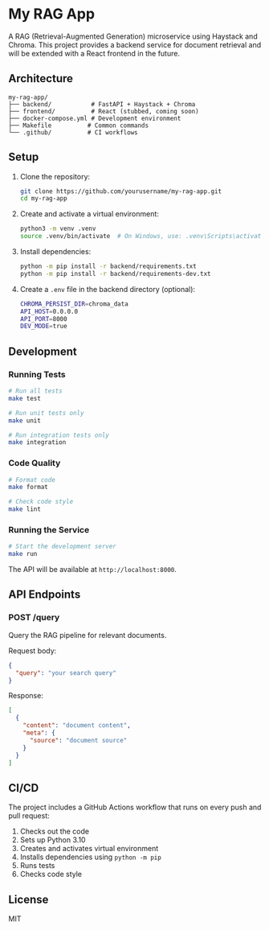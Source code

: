 # My RAG App

A RAG (Retrieval-Augmented Generation) microservice using Haystack and Chroma. This project provides a backend service for document retrieval and will be extended with a React frontend in the future.

## Architecture

```
my-rag-app/
├── backend/           # FastAPI + Haystack + Chroma
├── frontend/          # React (stubbed, coming soon)
├── docker-compose.yml # Development environment
├── Makefile          # Common commands
└── .github/          # CI workflows
```

## Setup

1. Clone the repository:
   ```bash
   git clone https://github.com/yourusername/my-rag-app.git
   cd my-rag-app
   ```

2. Create and activate a virtual environment:
   ```bash
   python3 -m venv .venv
   source .venv/bin/activate  # On Windows, use: .venv\Scripts\activate
   ```

3. Install dependencies:
   ```bash
   python -m pip install -r backend/requirements.txt
   python -m pip install -r backend/requirements-dev.txt
   ```

4. Create a `.env` file in the backend directory (optional):
   ```bash
   CHROMA_PERSIST_DIR=chroma_data
   API_HOST=0.0.0.0
   API_PORT=8000
   DEV_MODE=true
   ```

## Development

### Running Tests

```bash
# Run all tests
make test

# Run unit tests only
make unit

# Run integration tests only
make integration
```

### Code Quality

```bash
# Format code
make format

# Check code style
make lint
```

### Running the Service

```bash
# Start the development server
make run
```

The API will be available at `http://localhost:8000`.

## API Endpoints

### POST /query

Query the RAG pipeline for relevant documents.

Request body:
```json
{
  "query": "your search query"
}
```

Response:
```json
[
  {
    "content": "document content",
    "meta": {
      "source": "document source"
    }
  }
]
```

## CI/CD

The project includes a GitHub Actions workflow that runs on every push and pull request:

1. Checks out the code
2. Sets up Python 3.10
3. Creates and activates virtual environment
4. Installs dependencies using `python -m pip`
5. Runs tests
6. Checks code style

## License

MIT 
